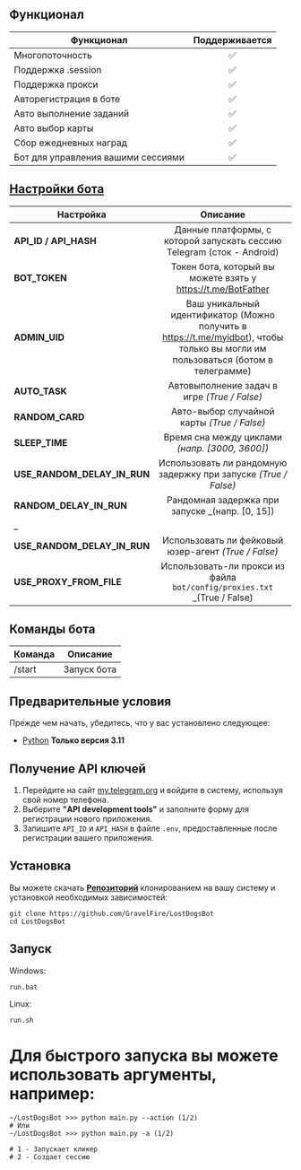 ## Функционал  
| Функционал                                              | Поддерживается |
|---------------------------------------------------------|:--------------:|
| Многопоточность                                         |       ✅        |
| Поддержка .session                                      |       ✅        |
| Поддержка прокси                                        |       ✅        |
| Авторегистрация в боте                                  |       ✅        |
| Авто выполнение заданий                                 |       ✅        |
| Авто выбор карты                                        |       ✅        |
| Сбор ежедневных наград                                  |       ✅        |
| Бот для управления вашими сессиями                                  |       ✅        |


## [Настройки бота](https://github.com/GravelFire/LostDogsBot/blob/master/.env-example/)
| Настройка               |                                Описание                                 |
|-------------------------|:-----------------------------------------------------------------------:|
| **API_ID / API_HASH**   | Данные платформы, с которой запускать сессию Telegram (сток - Android)  | 
| **BOT_TOKEN**           | Токен бота, который вы можете взять у https://t.me/BotFather  | 
| **ADMIN_UID**           | Ваш уникальный идентификатор (Можно получить в https://t.me/myidbot), чтобы только вы могли им пользоваться (ботом в телеграмме)     | 
| **AUTO_TASK**           |               Автовыполнение задач в игре  _(True / False)_                        |
| **RANDOM_CARD**         |      Авто-выбор случайной карты  _(True / False)_                                  |
| **SLEEP_TIME**          |          Время сна между циклами _(напр. [3000, 3600])_          |
| **USE_RANDOM_DELAY_IN_RUN**  | Использовать ли рандомную задержку при запуске _(True / False)_                               |
| **RANDOM_DELAY_IN_RUN**      | Рандомная задержка при запуске _(напр. [0, 15])
_                                               |
| **USE_RANDOM_DELAY_IN_RUN**  | Использовать ли фейковый юзер-агент _(True / False)_                               |
| **USE_PROXY_FROM_FILE** | Использовать-ли прокси из файла `bot/config/proxies.txt`  _(True / False) |

## Команды бота
| Команда               |                                Описание                                 |
|-------------------------|:-----------------------------------------------------------------------:|
| /start                 | Запуск бота          |

## Предварительные условия
Прежде чем начать, убедитесь, что у вас установлено следующее:
- [Python](https://www.python.org/downloads/) **Только версия 3.11**

## Получение API ключей
1. Перейдите на сайт [my.telegram.org](https://my.telegram.org) и войдите в систему, используя свой номер телефона.
2. Выберите **"API development tools"** и заполните форму для регистрации нового приложения.
3. Запишите `API_ID` и `API_HASH` в файле `.env`, предоставленные после регистрации вашего приложения.

## Установка
Вы можете скачать [**Репозиторий**](https://github.com/GravelFire/LostDogsBot) клонированием на вашу систему и установкой необходимых зависимостей:
```shell
git clone https://github.com/GravelFire/LostDogsBot
cd LostDogsBot
```
## Запуск
Windows:
```shell
run.bat
```

Linux:
```shell
run.sh
```

# Для быстрого запуска вы можете использовать аргументы, например:

```shell
~/LostDogsBot >>> python main.py --action (1/2)
# Или
~/LostDogsBot >>> python main.py -a (1/2)

# 1 - Запускает кликер
# 2 - Создает сессию
```

